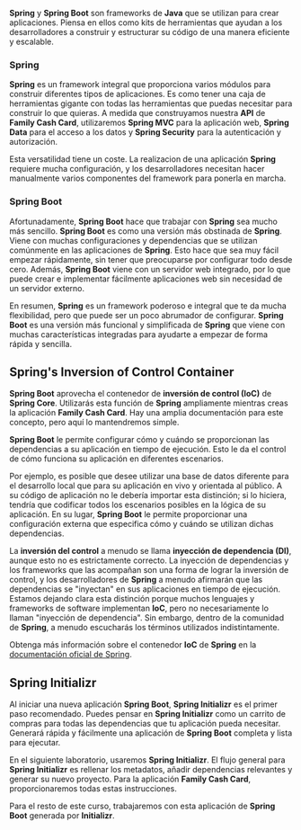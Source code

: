 **Spring** y **Spring Boot** son frameworks de **Java** que se utilizan para crear aplicaciones. Piensa en ellos como kits de herramientas que ayudan a los desarrolladores a construir y estructurar su código de una manera eficiente y escalable.

### Spring

**Spring** es un framework integral que proporciona varios módulos para construir diferentes tipos de aplicaciones. Es como tener una caja de herramientas gigante con todas las herramientas que puedas necesitar para construir lo que quieras. A medida que construyamos nuestra **API** de **Family Cash Card**, utilizaremos **Spring MVC** para la aplicación web, **Spring Data** para el acceso a los datos y **Spring Security** para la autenticación y autorización.

Esta versatilidad tiene un coste. La realizacion de una aplicación **Spring** requiere mucha configuración, y los desarrolladores necesitan 
hacer manualmente varios componentes del framework para ponerla en marcha.

### Spring Boot

Afortunadamente, **Spring Boot** hace que trabajar con **Spring** sea mucho más sencillo. **Spring Boot** es como una versión más obstinada de **Spring**. Viene con muchas configuraciones y dependencias que se utilizan comúnmente en las aplicaciones de **Spring**. Esto hace que sea muy fácil empezar rápidamente, sin tener que preocuparse por configurar todo desde cero. Además, **Spring Boot** viene con un servidor web integrado, por lo que puede crear e implementar fácilmente aplicaciones web sin necesidad de un servidor externo.

En resumen, **Spring** es un framework poderoso e integral que te da mucha flexibilidad, pero que puede ser un poco abrumador de configurar. **Spring 
Boot** es una versión más funcional y simplificada de **Spring** que viene con muchas características integradas para ayudarte a empezar de forma rápida y sencilla.

## Spring's Inversion of Control Container

**Spring Boot** aprovecha el contenedor de **inversión de control (IoC)** de **Spring Core**. Utilizarás esta función de **Spring** ampliamente mientras creas la aplicación **Family Cash Card**. Hay una amplia documentación para este concepto, pero aquí lo mantendremos simple.

**Spring Boot** le permite configurar cómo y cuándo se proporcionan las dependencias a su aplicación en tiempo de ejecución. Esto le da el control de cómo funciona su aplicación en diferentes escenarios.

Por ejemplo, es posible que desee utilizar una base de datos diferente para el desarrollo local que para su aplicación en vivo y orientada al público. A su código de aplicación no le debería importar esta distinción; si lo hiciera, tendría que codificar todos los escenarios posibles en la lógica de su aplicación. En su lugar, **Spring Boot** le permite proporcionar una configuración externa que especifica cómo y cuándo se utilizan dichas dependencias.

La **inversión del control** a menudo se llama **inyección de dependencia (DI)**, aunque esto no es estrictamente correcto. La inyección de dependencias y los frameworks que las acompañan son una forma de lograr la inversión de control, y los desarrolladores de **Spring** a menudo afirmarán que las dependencias se "inyectan" en sus aplicaciones en tiempo de ejecución. Estamos dejando clara esta distinción porque muchos lenguajes y frameworks de software implementan **IoC**, pero no necesariamente lo llaman "inyección de dependencia". Sin embargo, dentro de la comunidad de **Spring**, a menudo escucharás los términos utilizados indistintamente.

Obtenga más información sobre el contenedor **IoC** de **Spring** en la [documentación oficial de Spring](https://docs.spring.io/spring-framework/reference/core/beans.html).

## Spring Initializr

Al iniciar una nueva aplicación **Spring Boot**, **Spring Initializr** es el primer paso recomendado. Puedes pensar en **Spring Initializr** como un carrito de compras para todas las dependencias que tu aplicación pueda necesitar. Generará rápida y fácilmente una aplicación de **Spring Boot** completa y lista para ejecutar.

En el siguiente laboratorio, usaremos **Spring Initializr**. El flujo general para **Spring Initializr** es rellenar los metadatos, añadir dependencias relevantes y generar su nuevo proyecto. Para la aplicación **Family Cash Card**, proporcionaremos todas estas instrucciones.

Para el resto de este curso, trabajaremos con esta aplicación de **Spring Boot** generada por **Initializr**.